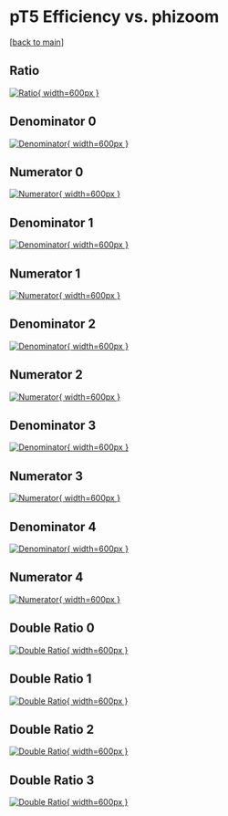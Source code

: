 # pT5 Efficiency vs. phizoom

[[back to main](./)]



## Ratio

[![Ratio](../mtv/var/pT5_vtr_13_0_eff_phizoom.png){ width=600px }](../mtv/var/pT5_vtr_13_0_eff_phizoom.pdf)

## Denominator 0

[![Denominator](../mtv/den/pT5_vtr_13_0_eff_phizoom_den0.png){ width=600px }](../mtv/den/pT5_vtr_13_0_eff_phizoom_den0.pdf)

## Numerator 0

[![Numerator](../mtv/num/pT5_vtr_13_0_eff_phizoom_num0.png){ width=600px }](../mtv/num/pT5_vtr_13_0_eff_phizoom_num0.pdf)

## Denominator 1

[![Denominator](../mtv/den/pT5_vtr_13_0_eff_phizoom_den1.png){ width=600px }](../mtv/den/pT5_vtr_13_0_eff_phizoom_den1.pdf)

## Numerator 1

[![Numerator](../mtv/num/pT5_vtr_13_0_eff_phizoom_num1.png){ width=600px }](../mtv/num/pT5_vtr_13_0_eff_phizoom_num1.pdf)

## Denominator 2

[![Denominator](../mtv/den/pT5_vtr_13_0_eff_phizoom_den2.png){ width=600px }](../mtv/den/pT5_vtr_13_0_eff_phizoom_den2.pdf)

## Numerator 2

[![Numerator](../mtv/num/pT5_vtr_13_0_eff_phizoom_num2.png){ width=600px }](../mtv/num/pT5_vtr_13_0_eff_phizoom_num2.pdf)

## Denominator 3

[![Denominator](../mtv/den/pT5_vtr_13_0_eff_phizoom_den3.png){ width=600px }](../mtv/den/pT5_vtr_13_0_eff_phizoom_den3.pdf)

## Numerator 3

[![Numerator](../mtv/num/pT5_vtr_13_0_eff_phizoom_num3.png){ width=600px }](../mtv/num/pT5_vtr_13_0_eff_phizoom_num3.pdf)

## Denominator 4

[![Denominator](../mtv/den/pT5_vtr_13_0_eff_phizoom_den4.png){ width=600px }](../mtv/den/pT5_vtr_13_0_eff_phizoom_den4.pdf)

## Numerator 4

[![Numerator](../mtv/num/pT5_vtr_13_0_eff_phizoom_num4.png){ width=600px }](../mtv/num/pT5_vtr_13_0_eff_phizoom_num4.pdf)

## Double Ratio 0

[![Double Ratio](../mtv/ratio/pT5_vtr_13_0_eff_phizoom_ratio0.png){ width=600px }](../mtv/ratio/pT5_vtr_13_0_eff_phizoom_ratio0.pdf)

## Double Ratio 1

[![Double Ratio](../mtv/ratio/pT5_vtr_13_0_eff_phizoom_ratio1.png){ width=600px }](../mtv/ratio/pT5_vtr_13_0_eff_phizoom_ratio1.pdf)

## Double Ratio 2

[![Double Ratio](../mtv/ratio/pT5_vtr_13_0_eff_phizoom_ratio2.png){ width=600px }](../mtv/ratio/pT5_vtr_13_0_eff_phizoom_ratio2.pdf)

## Double Ratio 3

[![Double Ratio](../mtv/ratio/pT5_vtr_13_0_eff_phizoom_ratio3.png){ width=600px }](../mtv/ratio/pT5_vtr_13_0_eff_phizoom_ratio3.pdf)

